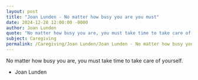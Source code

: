 ```yaml
---
layout: post
title: "Joan Lunden - No matter how busy you are you must"
date: 2024-12-28 12:00:00 -0000
author: Joan Lunden
quote: "No matter how busy you are, you must take time to take care of yourself."
subject: Caregiving
permalink: /Caregiving/Joan Lunden/Joan Lunden - No matter how busy you are you must
---
```


No matter how busy you are, you must take time to take care of yourself.

- Joan Lunden
